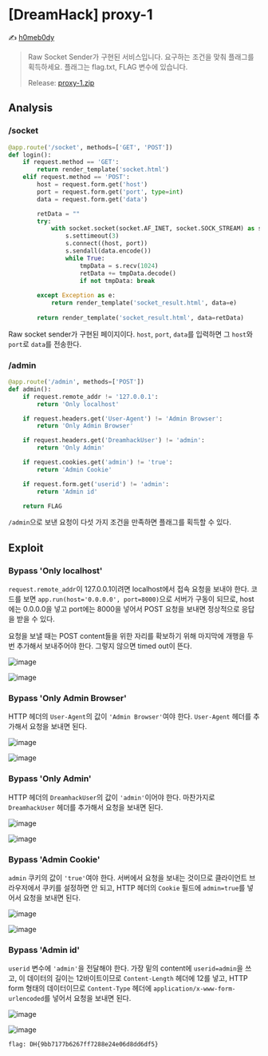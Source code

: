 # [DreamHack] proxy-1

:writing_hand: [h0meb0dy](mailto:h0meb0dysj@gmail.com)

> Raw Socket Sender가 구현된 서비스입니다.
> 요구하는 조건을 맞춰 플래그를 획득하세요. 플래그는 flag.txt, FLAG 변수에 있습니다.
>
> Release: [proxy-1.zip](https://github.com/h0meb0dy/Dreamhack-Wargame/files/8554753/proxy-1.zip)

## Analysis

### /socket

```python
@app.route('/socket', methods=['GET', 'POST'])
def login():
    if request.method == 'GET':
        return render_template('socket.html')
    elif request.method == 'POST':
        host = request.form.get('host')
        port = request.form.get('port', type=int)
        data = request.form.get('data')

        retData = ""
        try:
            with socket.socket(socket.AF_INET, socket.SOCK_STREAM) as s:
                s.settimeout(3)
                s.connect((host, port))
                s.sendall(data.encode())
                while True:
                    tmpData = s.recv(1024)
                    retData += tmpData.decode()
                    if not tmpData: break
            
        except Exception as e:
            return render_template('socket_result.html', data=e)
        
        return render_template('socket_result.html', data=retData)
```

Raw socket sender가 구현된 페이지이다. `host`, `port`, `data`를 입력하면 그 `host`와 `port`로 `data`를 전송한다.

### /admin

```python
@app.route('/admin', methods=['POST'])
def admin():
    if request.remote_addr != '127.0.0.1':
        return 'Only localhost'

    if request.headers.get('User-Agent') != 'Admin Browser':
        return 'Only Admin Browser'

    if request.headers.get('DreamhackUser') != 'admin':
        return 'Only Admin'

    if request.cookies.get('admin') != 'true':
        return 'Admin Cookie'

    if request.form.get('userid') != 'admin':
        return 'Admin id'

    return FLAG
```

`/admin`으로 보낸 요청이 다섯 가지 조건을 만족하면 플래그를 획득할 수 있다.

## Exploit

### Bypass 'Only localhost'

`request.remote_addr`이 127.0.0.1이려면 localhost에서 접속 요청을 보내야 한다. 코드를 보면 `app.run(host='0.0.0.0', port=8000)`으로 서버가 구동이 되므로, host에는 0.0.0.0을 넣고 port에는 8000을 넣어서 POST 요청을 보내면 정상적으로 응답을 받을 수 있다.

요청을 보낼 때는 POST content들을 위한 자리를 확보하기 위해 마지막에 개행을 두 번 추가해서 보내주어야 한다. 그렇지 않으면 timed out이 뜬다.

![image](https://user-images.githubusercontent.com/102066383/163781878-bd9ae60a-0a41-49a7-a7b5-ba70e6fbf78d.png)

![image](https://user-images.githubusercontent.com/102066383/163782129-a37aab60-59ac-466a-9386-08a71c05ef3a.png)

### Bypass 'Only Admin Browser'

HTTP 헤더의 `User-Agent`의 값이 `'Admin Browser'`여야 한다. `User-Agent` 헤더를 추가해서 요청을 보내면 된다.

![image](https://user-images.githubusercontent.com/102066383/163782278-adbf3e53-c81e-41ab-a1ab-52bf3084e1ec.png)

![image](https://user-images.githubusercontent.com/102066383/163782307-59452d4d-e53c-41b0-a269-c019992a6186.png)

### Bypass 'Only Admin'

HTTP 헤더의 `DreamhackUser`의 값이 `'admin'`이어야 한다. 마찬가지로 `DreamhackUser` 헤더를 추가해서 요청을 보내면 된다.

![image](https://user-images.githubusercontent.com/102066383/163782509-382ac8fe-f544-43c6-98d5-db7eb7317123.png)

![image](https://user-images.githubusercontent.com/102066383/163782695-547ac22c-6c8b-48c1-9b88-b035355d4a59.png)

### Bypass 'Admin Cookie'

`admin` 쿠키의 값이 `'true'`여야 한다. 서버에서 요청을 보내는 것이므로 클라이언트 브라우저에서 쿠키를 설정하면 안 되고, HTTP 헤더의 `Cookie` 필드에 `admin=true`를 넣어서 요청을 보내면 된다.

![image](https://user-images.githubusercontent.com/102066383/163783210-a0683f07-2476-4fc3-ac19-f93c6f7f3d69.png)

![image](https://user-images.githubusercontent.com/102066383/163783247-bc9035c1-a050-49c5-9162-93745c75a014.png)

### Bypass 'Admin id'

`userid` 변수에 `'admin'`을 전달해야 한다. 가장 밑의 content에 `userid=admin`을 쓰고, 이 데이터의 길이는 12바이트이므로 `Content-Length` 헤더에 12를 넣고, HTTP form 형태의 데이터이므로 `Content-Type` 헤더에 `application/x-www-form-urlencoded`를 넣어서 요청을 보내면 된다.

![image](https://user-images.githubusercontent.com/102066383/163796141-d621b13d-4eea-47d4-acc2-d71610c96d95.png)

![image](https://user-images.githubusercontent.com/102066383/163796153-7acec051-c235-492c-8914-b6d998a86fbb.png)

```
flag: DH{9bb7177b6267ff7288e24e06d8dd6df5}
```
